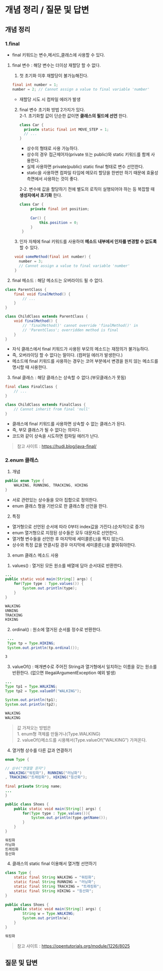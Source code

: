 # 개념 정리 / 질문 및 답변

## 개념 정리

### 1.final
  - final 키워드는 변수,메서드,클래스에 사용할 수 있다.
  1. final 변수 : 해당 변수는 더이상 재할당 할 수 없다.
      1. 첫 초기화 이후 재할당이 불가능해진다.
      ```java
      final int number = 1;
      number = 2; // Cannot assign a value to final variable 'number'
      ```
      - 재할당 시도 시 컴파일 에러가 발생
        
      2. final 변수 초기화 방법 2가지가 있다.<br>
        2-1. 초기화할 값이 단순한 값이면 __클래스의 필드에 선언__ 한다.
  
          ```java
          class Car {
            private static final int MOVE_STEP = 1;
            // ...
          }
          ```
          
          - 상수의 형태로 사용 가능하다.
          - 상수의 경우 접근제어자(private 또는 public)와 static 키워드를 함께 사용한다.
          - 실제 사용하면 private(public) static final 형태로 변수 선언한다.
          - static을 사용하면 컴파일 타임에 메모리 할당을 한번만 하기 때문에 효율성 측면에서 사용하는 것이 좋다.<br>
          
          2-2. 변수에 값을 할당하기 전에 별도의 로직이 실행되어야 하는 등 복잡할 때 __생성자에서 초기화__ 한다.
           ```java
          class Car {
                private final int position;
            
                Car() {
                    this.position = 0;
                }
            }
            ```
     3. 인자 자체에 final 키워드를 사용하여 __메소드 내부에서 인자를 변경할 수 없도록__ 할 수 있다.
     ```java
      void someMethod(final int number) {
        number = 3;
        // Cannot assign a value to final variable 'number'
      }
      ```
           
  2. final 메소드 : 해당 메소드는 오버라이드 될 수 없다.
  ```java
  class ParentClass {
      final void finalMethod() {
          // ...
      }
  }
  
  class ChildClass extends ParentClass {
      void finalMethod() {
          // 'finalMethod()' cannot override 'finalMethod()' in
          // 'ParentClass'; overridden method is final
      }
  }
  ```
  - 자식 클래스에서 final 키워드가 사용된 부모의 메소드는 재정의가 불가능하다. 
  - 즉, 오버라이딩 할 수 없다는 말이다. (컴퍼일 에러가 발생한다.)
  - 메소드에 final 키워드를 사용하는 경우는 코어 부분에서 변경을 원치 않는 메소드를 명시할 때 사용한다.
    
  3. final 클래스 : 해당 클래스는 상속할 수 없다.(부모클래스가 못됨)
  ```java
  final class FinalClass {
      // ...
  }
  
  class ChildClass extends FinalClass {
      // Cannot inherit from final 'null'
  }
  ```
  - 클래스에 final 키워드를 사용하면 상속할 수 없는 클래스가 된다.
  - 즉, 부모 클래스가 될 수 없다는 의미다.
  - 코드와 같이 상속을 시도하면 컴파일 에러가 난다.
    
> 참고 사이트 : https://hudi.blog/java-final/

### 2.enum 클래스
1. 개념
  ```java
  public enum Type {
      WALKING, RUNNING, TRACKING, HIKING
  }
  ```
  - 서로 관련있는 상수들을 모아 집합으로 정의한다.
  - enum 클래스 형을 기반으로 한 클래스형 선언을 한다.
2. 특징
  - 열거형으로 선언된 순서에 따라 0부터 index값을 가진다.(순차적으로 증가)
  - enum 열거형으로 지정된 상수들은 모두 대문자로 선언한다.
  - 열거형 변수들을 선언한 후 마지막에 세미콜론(;)을 찍지 않는다.
  - 상수와 특정 값을 연결시킬 경우 마지막에 세미콜론(;)을 붙여줘야한다.
3. enum 클래스 메소드 사용
 1) values() : 열거된 모든 원소를 배열에 담아 순서대로 반환한다.
  ```java
  ...
  public static void main(String[] args) {
      for(Type type : Type.values()) {
          System.out.println(type);
      }
  }
  ```
  ```txt
  WALKING
  UNNING
  TRACKING
  HIKING
  ```
 2) ordinal() : 원소에 열거된 순서를 정수로 반환한다.
 ```java
  ...
  Type tp = Type.HIKING;       
  System.out.println(tp.ordinal());
  ```
  ```txt
  3
  ```
 3) valueOf() : 매개변수로 주어진 String과 열거형에서 일치하는 이름을 갖는 원소를 반환한다. (없으면 IllegalArgumentException 예외 발생)
```java
...
Type tp1 = Type.WALKING;
Type tp2 = Type.valueOf("WALKING");
 
System.out.println(tp1);
System.out.println(tp2);
```
```txt
WALKING
WALKING
```
> 값 가져오는 방법은<br>1. enum형 객체를 만들거나(Type.WALKING) <br>2. valueOf()메소드를 시용해서(Type.valueOf("WALKING") 가져온다.
4. 열거형 상수를 다른 값과 연결하기
```java
enum Type {

// 상수("연결할 문자")
  WALKING("워킹화"), RUNNING("러닝화")
, TRACKING("트래킹화"), HIKING("등산화");
 
final private String name;
...
}

public class Shoes {
    public static void main(String[] args) {
        for(Type type : Type.values()){
            System.out.println(type.getName());
        }
    }
}
```
```txt
워킹화
러닝화
트래킹화
등산화
```
4. 클래스의 static final 이용해서 열거형 선언하기
```java
class Type {
    static final String WALKING = "워킹화";
    static final String RUNNING = "러닝화";
    static final String TRACKING = "트래킹화";
    static final String HIKING = "등산화";
}
 
public class Shoes {
    public static void main(String[] args) {
        String w = Type.WALKING;
        System.out.println(w);
    }
}
```
```txt
워킹화
```
> 참고 사이트 : https://opentutorials.org/module/1226/8025

## 질문 및 답변
